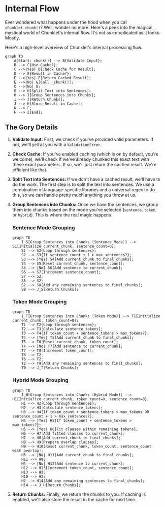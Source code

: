 # Internal Flow

Ever wondered what happens under the hood when you call `chunklet.chunk()`? Well, wonder no more. Here's a peek into the magical, mystical world of Chunklet's internal flow. It's not as complicated as it looks. Mostly.

Here's a high-level overview of Chunklet's internal processing flow.

```mermaid
graph TD
    A[Start: chunk()] --> B{Validate Input};
    B --> C{Use Cache?};
    C -->|Yes| D[Check Cache for Result];
    D --> E{Result in Cache?};
    E -->|Yes| F[Return Cached Result];
    E -->|No| G[Call _chunk()];
    C -->|No| G;
    G --> H[Split Text into Sentences];
    H --> I[Group Sentences into Chunks];
    I --> J[Return Chunks];
    J --> K[Store Result in Cache];
    K --> F;
    F --> Z[End];
```

## The Gory Details

1.  **Validate Input:** First, we check if you've provided valid parameters. If not, we'll yell at you with a `ValidationError`.
2.  **Check Cache:** If you've enabled caching (which is on by default, you're welcome), we'll check if we've already chunked this exact text with these exact parameters. If so, we'll just return the cached result. We're efficient like that.
3.  **Split Text into Sentences:** If we don't have a cached result, we'll have to do the work. The first step is to split the text into sentences. We use a combination of language-specific libraries and a universal regex to do this, so we can handle pretty much anything you throw at us.
4.  **Group Sentences into Chunks:** Once we have the sentences, we group them into chunks based on the mode you've selected (`sentence`, `token`, or `hybrid`). This is where the real magic happens.

    ### Sentence Mode Grouping

    ```mermaid
    graph TD
        I_S[Group Sentences into Chunks (Sentence Mode)] --> S1[Initialize current_chunk, sentence_count=0];
        S1 --> S2{Loop through sentences};
        S2 --> S3{If sentence_count + 1 > max_sentences?};
        S3 --> |Yes| S4[Add current_chunk to final_chunks];
        S4 --> S5[Reset current_chunk, sentence_count];
        S3 --> |No| S6[Add sentence to current_chunk];
        S6 --> S7[Increment sentence_count];
        S7 --> S2;
        S5 --> S2;
        S2 --> S8[Add any remaining sentences to final_chunks];
        S8 --> J_S[Return Chunks];
    ```

    ### Token Mode Grouping

    ```mermaid
    graph TD
        I_T[Group Sentences into Chunks (Token Mode)] --> T1[Initialize current_chunk, token_count=0];
        T1 --> T2{Loop through sentences};
        T2 --> T3[Calculate sentence_tokens];
        T3 --> T4{If token_count + sentence_tokens > max_tokens?};
        T4 --> |Yes| T5[Add current_chunk to final_chunks];
        T5 --> T6[Reset current_chunk, token_count];
        T4 --> |No| T7[Add sentence to current_chunk];
        T7 --> T8[Increment token_count];
        T8 --> T2;
        T6 --> T2;
        T2 --> T9[Add any remaining sentences to final_chunks];
        T9 --> J_T[Return Chunks];
    ```

    ### Hybrid Mode Grouping

    ```mermaid
    graph TD
        I_H[Group Sentences into Chunks (Hybrid Mode)] --> H1[Initialize current_chunk, token_count=0, sentence_count=0];
        H1 --> H2{Loop through sentences};
        H2 --> H3[Calculate sentence_tokens];
        H3 --> H4{If token_count + sentence_tokens > max_tokens OR sentence_count + 1 > max_sentences?};
        H4 --> |Yes| H5{If token_count + sentence_tokens > max_tokens?};
        H5 --> |Yes| H6[Fit clauses within remaining tokens];
        H6 --> H7[Add fitted clauses to current_chunk];
        H7 --> H8[Add current_chunk to final_chunks];
        H8 --> H9[Prepare overlap clauses];
        H9 --> H10[Reset current_chunk, token_count, sentence_count with overlap];
        H5 --> |No| H11[Add current_chunk to final_chunks];
        H11 --> H9;
        H4 --> |No| H12[Add sentence to current_chunk];
        H12 --> H13[Increment token_count, sentence_count];
        H13 --> H2;
        H10 --> H2;
        H2 --> H14[Add any remaining sentences to final_chunks];
        H14 --> J_H[Return Chunks];
    ```
5.  **Return Chunks:** Finally, we return the chunks to you. If caching is enabled, we'll also store the result in the cache for next time.
